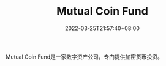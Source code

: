 ﻿---
weight: 
title: "Mutual Coin Fund"
description: "Mutual Coin Fund是一家数字资产公司，专门提供加密货币投资"
date: 2022-03-25T21:57:40+08:00
lastmod: 2022-03-25T16:45:40+08:00
draft: false
authors: ["Metabd"]
featuredImage: "mutual-coin-fund.png"
link: ""
tags: ["投资机构","Mutual Coin Fund"]
categories: ["navigation"]
navigation: ["投资机构"]
lightgallery: true
toc: true
pinned: false
recommend: false
recommend1: false
---
Mutual Coin Fund是一家数字资产公司，专门提供加密货币投资。
